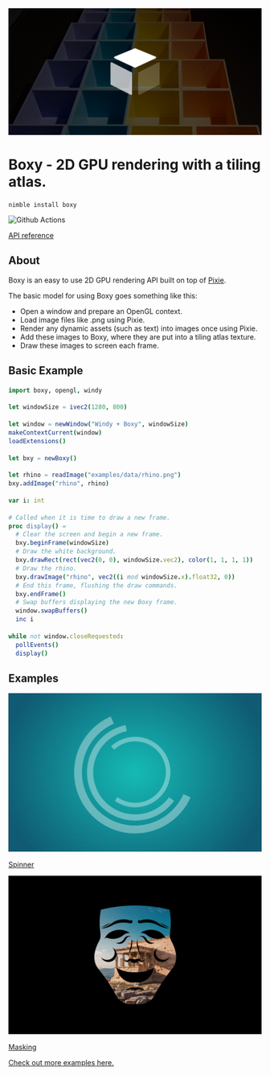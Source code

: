 <img src="docs/boxyBanner.png">

# Boxy - 2D GPU rendering with a tiling atlas.

`nimble install boxy`

![Github Actions](https://github.com/treeform/boxy/workflows/Github%20Actions/badge.svg)

[API reference](https://nimdocs.com/treeform/boxy)

## About

Boxy is an easy to use 2D GPU rendering API built on top of [Pixie](https://github.com/treeform/pixie).

The basic model for using Boxy goes something like this:

* Open a window and prepare an OpenGL context.
* Load image files like .png using Pixie.
* Render any dynamic assets (such as text) into images once using Pixie.
* Add these images to Boxy, where they are put into a tiling atlas texture.
* Draw these images to screen each frame.

## Basic Example

```nim
import boxy, opengl, windy

let windowSize = ivec2(1280, 800)

let window = newWindow("Windy + Boxy", windowSize)
makeContextCurrent(window)
loadExtensions()

let bxy = newBoxy()

let rhino = readImage("examples/data/rhino.png")
bxy.addImage("rhino", rhino)

var i: int

# Called when it is time to draw a new frame.
proc display() =
  # Clear the screen and begin a new frame.
  bxy.beginFrame(windowSize)
  # Draw the white background.
  bxy.drawRect(rect(vec2(0, 0), windowSize.vec2), color(1, 1, 1, 1))
  # Draw the rhino.
  bxy.drawImage("rhino", vec2((i mod windowSize.x).float32, 0))
  # End this frame, flushing the draw commands.
  bxy.endFrame()
  # Swap buffers displaying the new Boxy frame.
  window.swapBuffers()
  inc i

while not window.closeRequested:
  pollEvents()
  display()
```

## Examples

<img src="docs/spinner.png">

[Spinner](https://github.com/treeform/boxy/blob/master/examples/spinner.nim)

<img src="docs/masking.png">

[Masking](https://github.com/treeform/boxy/blob/master/examples/masking.nim)

[Check out more examples here.](https://github.com/treeform/boxy/tree/master/examples)
